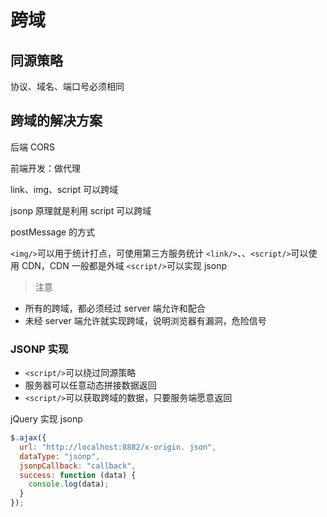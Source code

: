 # 跨域

## 同源策略

协议、域名、端口号必须相同

## 跨域的解决方案

后端 CORS

前端开发：做代理

link、img、script 可以跨域

jsonp 原理就是利用 script 可以跨域

postMessage 的方式

`<img/>`可以用于统计打点，可使用第三方服务统计
`<link/>`、、`<script/>`可以使用 CDN，CDN 一般都是外域
`<script/>`可以实现 jsonp

> 注意

- 所有的跨域，都必须经过 server 端允许和配合
- 未经 server 端允许就实现跨域，说明浏览器有漏洞，危险信号

### JSONP 实现

- `<script/>`可以绕过同源策略
- 服务器可以任意动态拼接数据返回
- `<script/>`可以获取跨域的数据，只要服务端愿意返回

jQuery 实现 jsonp

```js
$.ajax({
  url: "http://localhost:8882/x-origin. json",
  dataType: "jsonp",
  jsonpCallback: "callback",
  success: function (data) {
    console.log(data);
  }
});
```
